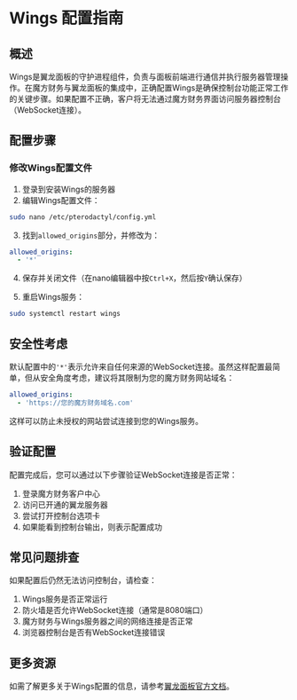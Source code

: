 # Wings 配置指南

## 概述

Wings是翼龙面板的守护进程组件，负责与面板前端进行通信并执行服务器管理操作。在魔方财务与翼龙面板的集成中，正确配置Wings是确保控制台功能正常工作的关键步骤。如果配置不正确，客户将无法通过魔方财务界面访问服务器控制台（WebSocket连接）。

## 配置步骤

### 修改Wings配置文件

1. 登录到安装Wings的服务器
2. 编辑Wings配置文件：

```bash
sudo nano /etc/pterodactyl/config.yml
```

3. 找到`allowed_origins`部分，并修改为：

```yaml
allowed_origins:
  - '*'
```

4. 保存并关闭文件（在nano编辑器中按`Ctrl+X`，然后按`Y`确认保存）

5. 重启Wings服务：

```bash
sudo systemctl restart wings
```

## 安全性考虑

默认配置中的`'*'`表示允许来自任何来源的WebSocket连接。虽然这样配置最简单，但从安全角度考虑，建议将其限制为您的魔方财务网站域名：

```yaml
allowed_origins:
  - 'https://您的魔方财务域名.com'
```

这样可以防止未授权的网站尝试连接到您的Wings服务。

## 验证配置

配置完成后，您可以通过以下步骤验证WebSocket连接是否正常：

1. 登录魔方财务客户中心
2. 访问已开通的翼龙服务器
3. 尝试打开控制台选项卡
4. 如果能看到控制台输出，则表示配置成功

## 常见问题排查

如果配置后仍然无法访问控制台，请检查：

1. Wings服务是否正常运行
2. 防火墙是否允许WebSocket连接（通常是8080端口）
3. 魔方财务与Wings服务器之间的网络连接是否正常
4. 浏览器控制台是否有WebSocket连接错误

## 更多资源

如需了解更多关于Wings配置的信息，请参考[翼龙面板官方文档](https://pterodactyl.io/wings/1.0/configuration.html)。
